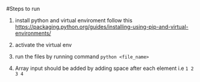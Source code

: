 #Steps to run

1) install python and virtual enviroment follow this https://packaging.python.org/guides/installing-using-pip-and-virtual-environments/

2) activate the virtual env

3) run the files by running command `python <file_name>`

4) Array input should be added by adding space after each element i.e `1 2 3 4`